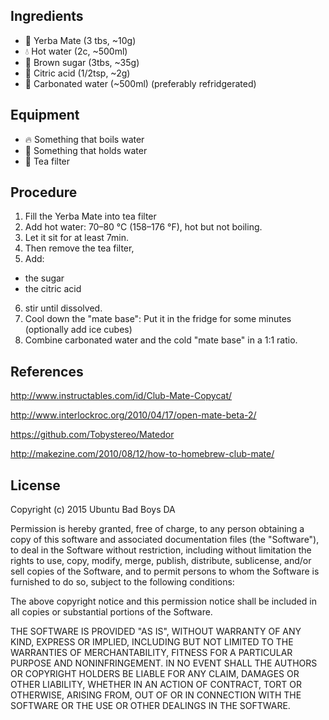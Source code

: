 ## Ingredients

- :tea: Yerba Mate (3 tbs, ~10g)
- :droplet: Hot water (2c, ~500ml)
- :candy: Brown sugar (3tbs, ~35g)
- :lemon: Citric acid (1/2tsp, ~2g)
- :sake: Carbonated water (~500ml) (preferably refridgerated)

## Equipment
- :fire: Something that boils water
- :stew: Something that holds water
- :fork_and_knife: Tea filter

## Procedure
1. Fill the Yerba Mate into tea filter
2. Add hot water: 70–80 °C (158–176 °F), hot but not boiling.
3. Let it sit for at least 7min.
4. Then remove the tea filter,
5. Add:
  - the sugar
  - the citric acid
6. stir until dissolved.
7. Cool down the "mate base": Put it in the fridge for some minutes (optionally add ice cubes)
8. Combine carbonated water and the cold "mate base" in a 1:1 ratio.

## References
http://www.instructables.com/id/Club-Mate-Copycat/

http://www.interlockroc.org/2010/04/17/open-mate-beta-2/

https://github.com/Tobystereo/Matedor

http://makezine.com/2010/08/12/how-to-homebrew-club-mate/

## License
Copyright (c) 2015 Ubuntu Bad Boys DA

Permission is hereby granted, free of charge, to any person obtaining
a copy of this software and associated documentation files (the
"Software"), to deal in the Software without restriction, including
without limitation the rights to use, copy, modify, merge, publish,
distribute, sublicense, and/or sell copies of the Software, and to
permit persons to whom the Software is furnished to do so, subject to
the following conditions:

The above copyright notice and this permission notice shall be
included in all copies or substantial portions of the Software.

THE SOFTWARE IS PROVIDED "AS IS", WITHOUT WARRANTY OF ANY KIND,
EXPRESS OR IMPLIED, INCLUDING BUT NOT LIMITED TO THE WARRANTIES OF
MERCHANTABILITY, FITNESS FOR A PARTICULAR PURPOSE AND
NONINFRINGEMENT. IN NO EVENT SHALL THE AUTHORS OR COPYRIGHT HOLDERS BE
LIABLE FOR ANY CLAIM, DAMAGES OR OTHER LIABILITY, WHETHER IN AN ACTION
OF CONTRACT, TORT OR OTHERWISE, ARISING FROM, OUT OF OR IN CONNECTION
WITH THE SOFTWARE OR THE USE OR OTHER DEALINGS IN THE SOFTWARE.
